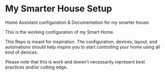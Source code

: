 # My Smarter House Setup
Home Assistant configuration &amp; Documentation for my smarter house.

This is the working configuration of my Smart Home.

This Repo is meant for inspiration. The configuration, devices, layout, and automations should help inspire you to start controlling your home using all kind of devices. 

Please note that this is work and doesn't necessarily represent best practices and/or cutting edge.
